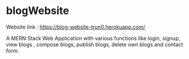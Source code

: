 # blogWebsite
Website link : https://blog-website-trun0.herokuapp.com/

A MERN Stack Web Application with various functions like login, signup, view blogs , compose blogs, publish blogs, delete own blogs and contact form.
